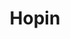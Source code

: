 ---
facebook: https://facebook.com/hopinofficial
linkedin: https://linkedin.com/company/11836792
logohandle: hopin
sort: hopin
title: Hopin
twitter: https://x.com/hopinofficial
website: https://hopin.com/
---
